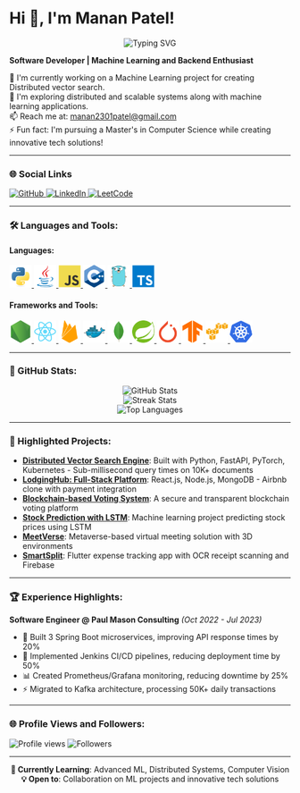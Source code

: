 # Hi 👋, I'm Manan Patel!

<div align="center">
  <img src="https://readme-typing-svg.herokuapp.com?font=Fira+Code&weight=500&size=25&pause=1000&color=00D9FF&center=true&vCenter=true&width=500&lines=Software+Developer;Backend+%26+ML+Enthusiast;Distributed+Systems+Engineer" alt="Typing SVG" />
</div>

**Software Developer | Machine Learning and Backend Enthusiast**

🔭 I'm currently working on a Machine Learning project for creating Distributed vector search.  
🌱 I'm exploring distributed and scalable systems along with machine learning applications.  
📫 Reach me at: [manan2301patel@gmail.com](mailto:manan2301patel@gmail.com)  
⚡ Fun fact: I'm pursuing a Master's in Computer Science while creating innovative tech solutions!  

---

### 🌐 Social Links
<p align="left">
  <a href="https://github.com/Manan23-dev" target="_blank">
    <img src="https://img.shields.io/badge/GitHub-100000?style=for-the-badge&logo=github&logoColor=white" alt="GitHub"/>
  </a>
  <a href="https://www.linkedin.com/in/mananpatel23/" target="_blank">
    <img src="https://img.shields.io/badge/LinkedIn-0077B5?style=for-the-badge&logo=linkedin&logoColor=white" alt="LinkedIn"/>
  </a>
  <a href="https://leetcode.com/u/manan_2301/" target="_blank">
    <img src="https://img.shields.io/badge/LeetCode-FFA116?style=for-the-badge&logo=leetcode&logoColor=black" alt="LeetCode"/>
  </a>
</p>

---

### 🛠️ Languages and Tools:

#### Languages:
<p align="left"> 
  <a href="https://www.python.org/" target="_blank" rel="noreferrer">
    <img src="https://raw.githubusercontent.com/devicons/devicon/master/icons/python/python-original.svg" alt="Python" width="40" height="40"/>
  </a>
  <a href="https://www.java.com/" target="_blank" rel="noreferrer">
    <img src="https://raw.githubusercontent.com/devicons/devicon/master/icons/java/java-original.svg" alt="Java" width="40" height="40"/>
  </a>
  <a href="https://developer.mozilla.org/en-US/docs/Web/JavaScript" target="_blank" rel="noreferrer">
    <img src="https://raw.githubusercontent.com/devicons/devicon/master/icons/javascript/javascript-original.svg" alt="JavaScript" width="40" height="40"/>
  </a>
  <a href="https://cplusplus.com/" target="_blank" rel="noreferrer">
    <img src="https://raw.githubusercontent.com/devicons/devicon/master/icons/cplusplus/cplusplus-original.svg" alt="C++" width="40" height="40"/>
  </a>
  <a href="https://golang.org/" target="_blank" rel="noreferrer">
    <img src="https://raw.githubusercontent.com/devicons/devicon/master/icons/go/go-original.svg" alt="Go" width="40" height="40"/>
  </a>
  <a href="https://www.typescriptlang.org/" target="_blank" rel="noreferrer">
    <img src="https://raw.githubusercontent.com/devicons/devicon/master/icons/typescript/typescript-original.svg" alt="TypeScript" width="40" height="40"/>
  </a>
</p>

#### Frameworks and Tools:
<p align="left"> 
  <a href="https://nodejs.org/" target="_blank" rel="noreferrer">
    <img src="https://raw.githubusercontent.com/devicons/devicon/master/icons/nodejs/nodejs-original.svg" alt="Node.js" width="40" height="40"/>
  </a>
  <a href="https://reactjs.org/" target="_blank" rel="noreferrer">
    <img src="https://raw.githubusercontent.com/devicons/devicon/master/icons/react/react-original.svg" alt="React" width="40" height="40"/>
  </a>
  <a href="https://firebase.google.com/" target="_blank" rel="noreferrer">
    <img src="https://raw.githubusercontent.com/devicons/devicon/master/icons/firebase/firebase-plain.svg" alt="Firebase" width="40" height="40"/>
  </a>
  <a href="https://www.docker.com/" target="_blank" rel="noreferrer">
    <img src="https://raw.githubusercontent.com/devicons/devicon/master/icons/docker/docker-original.svg" alt="Docker" width="40" height="40"/>
  </a>
  <a href="https://www.mongodb.com/" target="_blank" rel="noreferrer">
    <img src="https://raw.githubusercontent.com/devicons/devicon/master/icons/mongodb/mongodb-original.svg" alt="MongoDB" width="40" height="40"/>
  </a>
  <a href="https://spring.io/" target="_blank" rel="noreferrer">
    <img src="https://raw.githubusercontent.com/devicons/devicon/master/icons/spring/spring-original.svg" alt="Spring Boot" width="40" height="40"/>
  </a>
  <a href="https://pytorch.org/" target="_blank" rel="noreferrer">
    <img src="https://raw.githubusercontent.com/devicons/devicon/master/icons/pytorch/pytorch-original.svg" alt="PyTorch" width="40" height="40"/>
  </a>
  <a href="https://www.tensorflow.org/" target="_blank" rel="noreferrer">
    <img src="https://raw.githubusercontent.com/devicons/devicon/master/icons/tensorflow/tensorflow-original.svg" alt="TensorFlow" width="40" height="40"/>
  </a>
  <a href="https://aws.amazon.com/" target="_blank" rel="noreferrer">
    <img src="https://raw.githubusercontent.com/devicons/devicon/master/icons/amazonwebservices/amazonwebservices-original.svg" alt="AWS" width="40" height="40"/>
  </a>
  <a href="https://kubernetes.io/" target="_blank" rel="noreferrer">
    <img src="https://raw.githubusercontent.com/devicons/devicon/master/icons/kubernetes/kubernetes-plain.svg" alt="Kubernetes" width="40" height="40"/>
  </a>
</p>

---

### 🚀 GitHub Stats:

<div align="center">
  <img src="https://github-readme-stats.vercel.app/api?username=Manan23-dev&show_icons=true&theme=tokyonight&hide_border=true&count_private=true" alt="GitHub Stats" />
</div>

<div align="center">
  <img src="https://github-readme-streak-stats.herokuapp.com/?user=Manan23-dev&theme=tokyonight&hide_border=true" alt="Streak Stats" />
</div>

<div align="center">
  <img src="https://github-readme-stats.vercel.app/api/top-langs/?username=Manan23-dev&layout=compact&theme=tokyonight&hide_border=true" alt="Top Languages" />
</div>

---

### 🌟 Highlighted Projects:

- **[Distributed Vector Search Engine](https://github.com/Manan23-dev)**: Built with Python, FastAPI, PyTorch, Kubernetes - Sub-millisecond query times on 10K+ documents
- **[LodgingHub: Full-Stack Platform](https://github.com/Manan23-dev)**: React.js, Node.js, MongoDB - Airbnb clone with payment integration
- **[Blockchain-based Voting System](https://github.com/Manan23-dev/Blockchain-base-dvotings)**: A secure and transparent blockchain voting platform
- **[Stock Prediction with LSTM](https://github.com/Manan23-dev/stock-prediction)**: Machine learning project predicting stock prices using LSTM
- **[MeetVerse](https://github.com/Manan23-dev/MeetVerse)**: Metaverse-based virtual meeting solution with 3D environments
- **[SmartSplit](https://github.com/Manan23-dev)**: Flutter expense tracking app with OCR receipt scanning and Firebase

---

### 🏆 Experience Highlights:

**Software Engineer @ Paul Mason Consulting** *(Oct 2022 - Jul 2023)*
- 🚀 Built 3 Spring Boot microservices, improving API response times by 20%
- 🔄 Implemented Jenkins CI/CD pipelines, reducing deployment time by 50%
- 📊 Created Prometheus/Grafana monitoring, reducing downtime by 25%
- ⚡ Migrated to Kafka architecture, processing 50K+ daily transactions

---

### 🌐 Profile Views and Followers:
<p align="left">
  <img src="https://komarev.com/ghpvc/?username=Manan23-dev&label=Profile%20views&color=0e75b6&style=flat" alt="Profile views" />
  <img src="https://img.shields.io/github/followers/Manan23-dev?logo=github&style=for-the-badge&color=0891b2&labelColor=1c1917" alt="Followers" />
</p>

---

<div align="center">
  
**🎯 Currently Learning**: Advanced ML, Distributed Systems, Computer Vision  
**💡 Open to**: Collaboration on ML projects and innovative tech solutions

</div>
